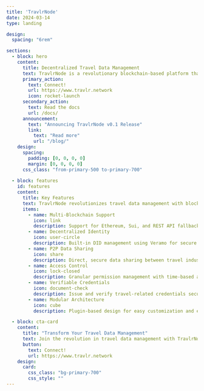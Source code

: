```yaml
---
title: 'TravlrNode'
date: 2024-03-14
type: landing

design:
  spacing: "6rem"

sections:
  - block: hero
    content:
      title: Decentralized Travel Data Management
      text: TravlrNode is a revolutionary blockchain-based platform that puts travelers in control of their data while enabling secure sharing across the travel ecosystem 🌍
      primary_action:
        text: Connect!
        url: https://www.travlr.network
        icon: rocket-launch
      secondary_action:
        text: Read the docs
        url: /docs/
      announcement:
        text: "Announcing TravlrNode v0.1 Release"
        link:
          text: "Read more"
          url: "/blog/"
    design:
      spacing:
        padding: [0, 0, 0, 0]
        margin: [0, 0, 0, 0]
      css_class: "from-primary-500 to-primary-700"
      
  - block: features
    id: features
    content:
      title: Key Features
      text: TravlrNode revolutionizes travel data management with blockchain technology, P2P networking, and decentralized identity for a secure, efficient, and user-centric travel experience.
      items:
        - name: Multi-Blockchain Support
          icon: link
          description: Support for Ethereum, Sui, and REST API fallback for flexible integration options.
        - name: Decentralized Identity
          icon: user-circle
          description: Built-in DID management using Veramo for secure identity control.
        - name: P2P Data Sharing
          icon: share
          description: Direct, secure data sharing between travel industry participants.
        - name: Access Control
          icon: lock-closed
          description: Granular permission management with time-based access control.
        - name: Verifiable Credentials
          icon: document-check
          description: Issue and verify travel-related credentials securely.
        - name: Modular Architecture
          icon: cube
          description: Plugin-based design for easy customization and extension.

  - block: cta-card
    content:
      title: "Transform Your Travel Data Management"
      text: Join the revolution in travel data management with TravlrNode. Enable secure, efficient, and user-controlled data sharing across the travel ecosystem.
      button:
        text: Connect!
        url: https://www.travlr.network
    design:
      card:
        css_class: "bg-primary-700"
        css_style: ""
---
```

